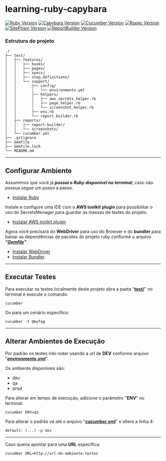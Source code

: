 [ruby-image]: https://img.shields.io/badge/ruby-2.7.2-red
[ruby-url]: https://www.ruby-lang.org/pt/
[cucumber-image]: https://img.shields.io/badge/cucumber-5.3.0-brightgreen
[cucumber-url]: https://cucumber.io/docs/installation/ruby/
[capybara-image]: https://img.shields.io/badge/capybara-3.35.3-purple
[capybara-url]: https://teamcapybara.github.io/capybara/
[rspec-image]: https://img.shields.io/badge/rspec-3.10.0-red
[rspec-url]: https://rspec.info/documentation/
[site_prism-image]: https://img.shields.io/badge/site_prism-3.7.1-black
[site_prism-url]: https://rdoc.info/gems/site_prism/frames
[report_builder-image]: https://img.shields.io/badge/report_builder-1.9-blue
[report_builder-url]: https://reportbuilder.rajatthareja.com/

# learning-ruby-capybara
[![Ruby Version][ruby-image]][ruby-url]
[![Capybara Version][capybara-image]][capybara-url]
[![Cucumber Version][cucumber-image]][cucumber-url]
[![Rspec Version][rspec-image]][rspec-url]
[![SitePrism Version][site_prism-image]][site_prism-url]
[![ReportBuilder Version][report_builder-image]][report_builder-url]

### Estrutura do projeto
```
./
├── test/
│   ├── features/
│   │   ├── hooks/
│   │   ├── pages/
│   │   ├── specs/
│   │   ├── step_definitions/
│   │   └── support/
│   │       ├── config/
│   │       │   └── environments.yml
│   │       ├── helpers/
│   │       │   ├── aws_secrets_helper.rb
│   │       │   ├── page_helper.rb
│   │       │   └── screenshot_helper.rb
│   │       ├── env.rb
│   │       └── report_builder.rb
│   ├── reports/
│   │   ├── report-builder/
│   │   └── screenshots/
│   └── cucumber.yml
├── .gitignore
├── Gemfile
├── Gemfile.lock
└── README.md
```


---
Configurar Ambiente
-------------
Assumimos que você já ***possui o Ruby disponível no terminal***, caso não possua segue um passo a passo.
* [Instalar Ruby](docs/config-env/install-ruby.md)

Instale e configure uma IDE com o **AWS toolkit plugin** para possibilitar o uso do SecretsMenager para guardar as massas de testes do projeto.
* [Instalar AWS toolkit plugin](docs/config-env/install-aws-toolkit-plugin.md)
  
Agora você precisará do **WebDriver** para uso do Browser e do **bundler** para baixar as dependências de pacotes do projeto ruby conforme o arquivo ***"[Gemfile](Gemfile)"***.
* [Instalar WebDriver](docs/config-env/install-webdriver.md)
* [Instalar Bundler](docs/config-env/install-bundler.md)


---
Executar Testes
-------------
Para executar os testes localmente deste projeto abra a pasta "**[test/](test/)**" no terminal e execute o comando:
```
cucumber
```
Ou para um cenário específico:
```
cucumber -t @myTag
```


---
Alterar Ambientes de Execução
-------------
Por padrão os testes irão rodar usando a url de **DEV** conforme arquivo "**[environments.yml](test/features/support/config/environments.yml)**".

Os ambiente disponíveis são:
- dev
- qa
- prod

Para alterar em tempo de execução, adicione o parâmetro "**ENV**" no terminal:
```
cucumber ENV=qa
```
Para alterar o padrão vá até o arquivo "**[cucumber.yml](test/cucumber.yml)**" e altere a linha 4:
```
default: (...) -p dev
```

---
Caso queira apontar para uma **URL** específica:
```
cucumber URL=http://url-do-ambiente.testes
```

